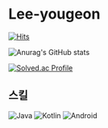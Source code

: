 # Lee-yougeon
[![Hits](https://hits.seeyoufarm.com/api/count/incr/badge.svg?url=https%3A%2F%2Fgithub.com%2Fleeugun123&count_bg=%2379C83D&title_bg=%23555555&icon=&icon_color=%23E7E7E7&title=hits&edge_flat=false)](https://hits.seeyoufarm.com)

![Anurag's GitHub stats](https://github-readme-stats.vercel.app/api?username=leeugun123&theme=merko&show_icons=true)

[![Solved.ac Profile](http://mazassumnida.wtf/api/v2/generate_badge?boj=leeugun123)](https://solved.ac/leeugun123/)

## 스킬

![Java](https://img.shields.io/badge/Java-007396?style=flat-square&logo=Java&logoColor=FFFFFF)
![Kotlin](https://img.shields.io/badge/Kotlin-7F52FF?style=flat-square&logo=Kotlin&logoColor=FFFFFF)
![Android](https://img.shields.io/badge/Android-3DDC84?style=flat-square&logo=Android&logoColor=FFFFFF)
